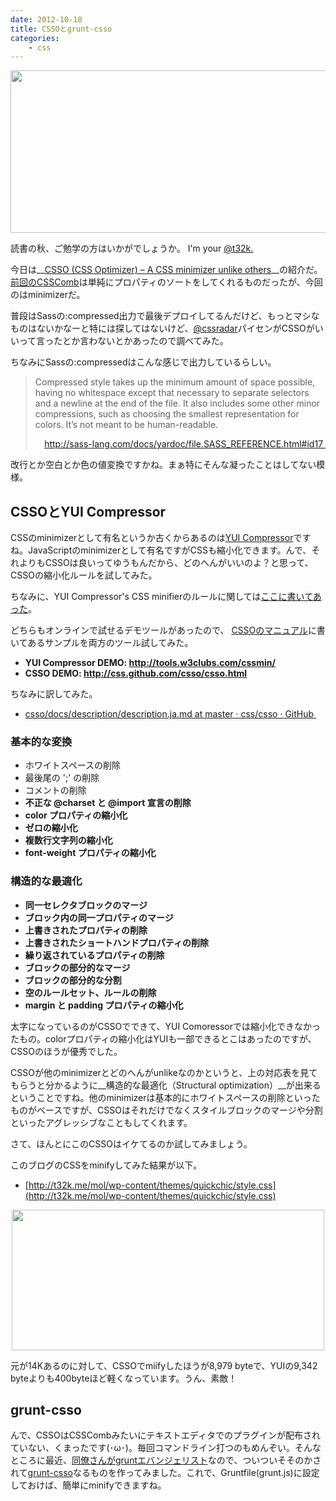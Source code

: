```yaml
---
date: 2012-10-18
title: CSSOとgrunt-csso
categories: 
    - css
---
```

<a href="http://css.github.com/csso/"><img class="aligncenter size-full fig" title="CSSO" src="/static/blog/2012/10/csso.png" alt="" width="520" height="260" /></a>

読書の秋、ご勉学の方はいかがでしょうか。 I'm your <a href="https://twitter.com/t32k">@t32k.</a>

今日は__<a href="http://css.github.com/csso/">CSSO (CSS Optimizer) – A CSS minimizer unlike others</a>__の紹介だ。<a href="http://t32k.me/mol/log/csscomb/">前回のCSSComb</a>は単純にプロパティのソートをしてくれるものだったが、今回のはminimizerだ。

普段はSassの:compressed出力で最後デプロイしてるんだけど、もっとマシなものはないかなーと特には探してはないけど、<a href="https://twitter.com/cssradar">@cssradar</a>パイセンがCSSOがいいって言ったとか言わないとかあったので調べてみた。

ちなみにSassの:compressedはこんな感じで出力しているらしい。
<blockquote>Compressed style takes up the minimum amount of space possible, having no whitespace except that necessary to separate selectors and a newline at the end of the file. It also includes some other minor compressions, such as choosing the smallest representation for colors. It’s not meant to be human-readable.
<p style="text-align: right;"><a href="http://sass-lang.com/docs/yardoc/file.SASS_REFERENCE.html#id17 ">http://sass-lang.com/docs/yardoc/file.SASS_REFERENCE.html#id17 </a></p>
</blockquote>
改行とか空白とか色の値変換ですかね。まぁ特にそんな凝ったことはしてない模様。

## CSSOとYUI Compressor

CSSのminimizerとして有名というか古くからあるのは<a href="https://github.com/yui/yuicompressor">YUI Compressor</a>ですね。JavaScriptのminimizerとして有名ですがCSSも縮小化できます。んで、それよりもCSSOは良いってゆうもんだから、どのへんがいいのよ？と思って、CSSOの縮小化ルールを試してみた。

ちなみに、YUI Compressor's CSS minifierのルールに関しては<a href="http://developer.yahoo.com/yui/compressor/css.html">ここに書いてあった</a>。

どちらもオンラインで試せるデモツールがあったので、 <a href="https://github.com/css/csso/blob/master/MANUAL.en.md">CSSOのマニュアル</a>に書いてあるサンプルを両方のツール試してみた。

+ __YUI Compressor DEMO: <a href="http://tools.w3clubs.com/cssmin/">http://tools.w3clubs.com/cssmin/</a>__
+ __CSSO DEMO: <a href="http://css.github.com/csso/csso.html">http://css.github.com/csso/csso.html</a>__

ちなみに訳してみた。

+ <a href="https://github.com/css/csso/blob/master/docs/description/description.ja.md">csso/docs/description/description.ja.md at master · css/csso · GitHub </a>


### 基本的な変換

+ ホワイトスペースの削除
+ 最後尾の ';' の削除
+ コメントの削除
+ __不正な @charset と @import 宣言の削除__
+ __color プロパティの縮小化__
+ __ゼロの縮小化__
+ __複数行文字列の縮小化__
+ __font-weight プロパティの縮小化__


### 構造的な最適化

+ __同一セレクタブロックのマージ__
+ __ブロック内の同一プロパティのマージ__
+ __上書きされたプロパティの削除__
+ __上書きされたショートハンドプロパティの削除__
+ __繰り返されているプロパティの削除__
+ __ブロックの部分的なマージ__
+ __ブロックの部分的な分割__
+ __空のルールセット、ルールの削除__
+ __margin と padding プロパティの縮小化__

太字になっているのがCSSOでできて、YUI Comoressorでは縮小化できなかったもの。colorプロパティの縮小化はYUIも一部できるとこはあったのですが、CSSOのほうが優秀でした。

CSSOが他のminimizerとどのへんがunlikeなのかというと、上の対応表を見てもらうと分かるように__構造的な最適化（Structural optimization）__が出来るということですね。他のminimizerは基本的にホワイトスペースの削除といったものがベースですが、CSSOはそれだけでなくスタイルブロックのマージや分割といったアグレッシブなこともしてくれます。

さて、ほんとにこのCSSOはイケてるのか試してみましょう。

このブログのCSSをminifyしてみた結果が以下。

+ [http://t32k.me/mol/wp-content/themes/quickchic/style.css](http://t32k.me/mol/wp-content/themes/quickchic/style.css)

<p style="text-align: center;"><a href="/static/blog/2012/10/filesize.png"><img class="aligncenter  fig" title="Size" src="/static/blog/2012/10/filesize.png" alt="" width="500" height="225" /></a></p>
元が14Kあるのに対して、CSSOでmiifyしたほうが8,979 byteで、YUIの9,342 byteよりも400byteほど軽くなっています。うん、素敵！

## grunt-csso

んで、CSSOはCSSCombみたいにテキストエディタでのプラグインが配布されていない、くまったです(･ω･)。毎回コマンドライン打つのもめんぞい。そんなところに最近、<a href="http://havelog.ayumusato.com/develop/others/e495-grunt_initialize.html">同僚さんがgruntエバンジェリスト</a>なので、ついついそそのかされて<a href="https://npmjs.org/package/grunt-csso">grunt-csso</a>なるものを作ってみました。これで、Gruntfile(grunt.js)に設定しておけば、簡単にminifyできますね。
